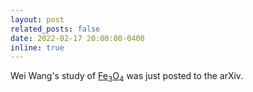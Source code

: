 ```yaml
---
layout: post
related_posts: false
date: 2022-02-17 20:00:00-0400
inline: true
---
```


Wei Wang's study of [Fe<sub>3</sub>O<sub>4</sub>](/publications/#Wang2023verwey) was just posted to the arXiv.
